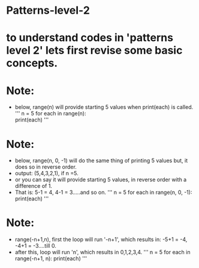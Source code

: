 # Patterns-level-2

# to understand codes in 'patterns level 2' lets first revise some basic concepts.
# Note:

* below, range(n) will provide starting 5 values when print(each) is called.
'''
n = 5
for each in range(n):   
    print(each)
'''

# Note:

* below, range(n, 0, -1) will do the same thing of printing 5 values but, it does so in reverse order.
* output: (5,4,3,2,1), if n =5.
* or you can say it will provide starting 5 values, in reverse order with a difference of 1.
* That is: 5-1 = 4, 4-1 = 3.....and so on.
'''
n = 5
for each in range(n, 0, -1):
    print(each)
'''
# Note:

* range(-n+1,n), first the loop will run '-n+1', which results in: -5+1 = -4, -4+1 = -3....till 0. 
* after this, loop will run 'n', which results in 0,1,2,3,4.
'''
n = 5
for each in range(-n+1, n):
    print(each)
'''
